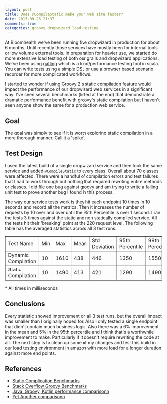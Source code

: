 ```yaml
---
layout: post
title: Does @CompileStatic make your web site faster?
date: 2013-09-26 21:37
comments: true
categories: groovy dropwizard load-testing 
---
```


At Bloomhealth we've been running five dropwizard in production for about 6 months. Until recently those services have mostly been for internal tools or low volume external tools. In preparation for heavier use, we started do more extensive load testing of both our grails and dropwizard applications. We've been using [gatling](https://wwww.gatling-tool.org/)   which is a load/performance testing tool in scala. You can write tests using a simple DSL or use a browser based scenario recorder for more complicated workflows. 

I started to wonder if using Groovy 2's static compilation feature would impact the performance of our dropwizard web services in a significant way. I've seen several benchmarks (listed at the end) that demonstrate a dramatic performance benefit with groovy's static compilation but I haven't seen anyone show the same for a production web service.  

## Goal

The goal was simply to see if it is worth exploring static compilation in a more thorough manner. Call it a 'spike'.

## Test Design

I used the latest build of a single dropwizard service and then took the same service and added ```@CompileStatic``` to every class. Overall about 70 classes were affected. There were a handful of compilation errors and test failures that I had to work through but nothing that required rewriting entire methods or classes. I did file one bug against groovy and am trying to write a failing unit test to prove another bug I found in this process. 

The way our service tests work is they hit each endpoint 10 times in 10 seconds and record all the metrics. Then it increases the number of requests by 10 over and over until the 95th Percentile is over 1 second. I ran the tests 3 times against the static and non statically compiled service. All the tests hit their 'breaking' point at the 220 request level. The following table has the averaged statistics across all 3 test runs.

<table width='100%' border='1px' border-style:'solid'>
    <tr>
      <td>Test Name</td>
      <td>Min</td>
      <td>Max</td>
      <td>Mean</td>
      <td>Std Deviation</td>
      <td>95th Percentile</td>
      <td>99th Percentile</td>
    </tr>
    <tr>
      <td>Dynamic Compilation</td>
      <td>10</td>
      <td>1610</td>
      <td>438</td>
      <td>446</td>
      <td>1350</td>
      <td>1550</td>
    </tr>
    <tr>
      <td>Static Compilation</td>
      <td>10</td>
      <td>1490</td>
      <td>413</td>
      <td>421</td>
      <td>1290</td>
      <td>1490</td>
    </tr>
</table>
* All times in milliseconds

## Conclusions

Every statistic showed improvement on all 3 test runs, but the overall impact was smaller than I originally hoped for. Also I only tested a single endpoint that didn't contain much business logic. Also there was a 6% improvement in the mean and 5% in the 95th percentile and I think that's a worthwhile improvement to make. Particularly if it doesn't require rewriting the code at all. The next step is to clean up some of my changes and test this build in our load testing environment in amazon with more load for a longer duration against more end points. 

## References
* [Static Complication Benchmarks](https://code.google.com/p/jlabgroovy/wiki/Benchmarks)
* [Stack Overflow Groovy Benchmarks](https://stackoverflow.com/questions/11344412/what-is-the-performance-of-groovy-2-0-with-static-compilation)
* [Java, Groovy, Kotlin performance comparisonn](https://objectscape.blogspot.de/2012/08/groovy-20-performance-compared-to-java.html)
* [Yet Another comparisonn](https://java.dzone.com/articles/java-7-vs-groovy-21)

